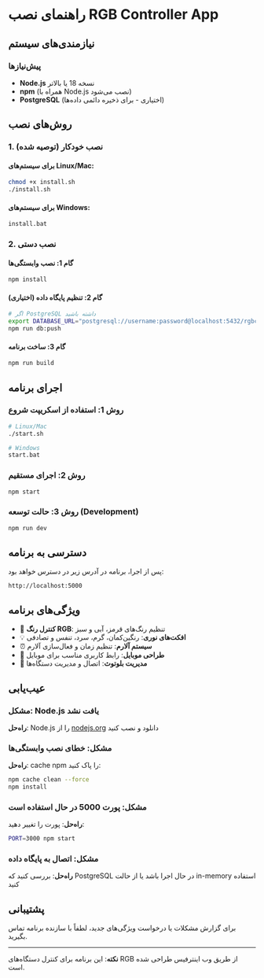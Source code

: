 # راهنمای نصب RGB Controller App

## نیازمندی‌های سیستم

### پیش‌نیازها
- **Node.js** نسخه 18 یا بالاتر
- **npm** (همراه با Node.js نصب می‌شود)
- **PostgreSQL** (اختیاری - برای ذخیره دائمی داده‌ها)

## روش‌های نصب

### 1. نصب خودکار (توصیه شده)

#### برای سیستم‌های Linux/Mac:
```bash
chmod +x install.sh
./install.sh
```

#### برای سیستم‌های Windows:
```cmd
install.bat
```

### 2. نصب دستی

#### گام 1: نصب وابستگی‌ها
```bash
npm install
```

#### گام 2: تنظیم پایگاه داده (اختیاری)
```bash
# اگر PostgreSQL داشته باشید
export DATABASE_URL="postgresql://username:password@localhost:5432/rgbcontroller"
npm run db:push
```

#### گام 3: ساخت برنامه
```bash
npm run build
```

## اجرای برنامه

### روش 1: استفاده از اسکریپت شروع
```bash
# Linux/Mac
./start.sh

# Windows
start.bat
```

### روش 2: اجرای مستقیم
```bash
npm start
```

### روش 3: حالت توسعه (Development)
```bash
npm run dev
```

## دسترسی به برنامه

پس از اجرا، برنامه در آدرس زیر در دسترس خواهد بود:
```
http://localhost:5000
```

## ویژگی‌های برنامه

- 🎨 **کنترل رنگ RGB**: تنظیم رنگ‌های قرمز، آبی و سبز
- 💡 **افکت‌های نوری**: رنگین‌کمان، گرم، سرد، تنفس و تصادفی
- ⏰ **سیستم آلارم**: تنظیم زمان و فعال‌سازی آلارم
- 📱 **طراحی موبایل**: رابط کاربری مناسب برای موبایل
- 🔗 **مدیریت بلوتوث**: اتصال و مدیریت دستگاه‌ها

## عیب‌یابی

### مشکل: Node.js یافت نشد
**راه‌حل**: Node.js را از [nodejs.org](https://nodejs.org/) دانلود و نصب کنید

### مشکل: خطای نصب وابستگی‌ها
**راه‌حل**: cache npm را پاک کنید:
```bash
npm cache clean --force
npm install
```

### مشکل: پورت 5000 در حال استفاده است
**راه‌حل**: پورت را تغییر دهید:
```bash
PORT=3000 npm start
```

### مشکل: اتصال به پایگاه داده
**راه‌حل**: بررسی کنید که PostgreSQL در حال اجرا باشد یا از حالت in-memory استفاده کنید

## پشتیبانی

برای گزارش مشکلات یا درخواست ویژگی‌های جدید، لطفاً با سازنده برنامه تماس بگیرید.

---

**نکته**: این برنامه برای کنترل دستگاه‌های RGB از طریق وب اینترفیس طراحی شده است.